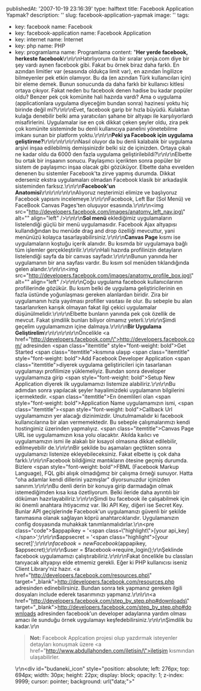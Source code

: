 publishedAt: '2007-10-19 23:16:39'
type: halftext
title: Facebook Application Yapmak?
description: ''
slug: facebook-application-yapmak
image: ''
tags:
  - key: facebook
    name: Facebook
  - key: facebook-application
    name: Facebook Application
  - key: internet
    name: İnternet
  - key: php
    name: PHP
  - key: programlama
    name: Programlama
content: "<strong>Her yerde facebook, herkeste facebook</strong>\r\n\r\nHatırlıyorum da bir sıralar yonja.com diye bir şey vardı aynen facebook gibi. Fakat bu örnek biraz daha farklı. En azından limitler var (esasında oldukça limit var), en azından İngilizce bilmeyenler pek etkin olamıyor. Bu da (en azından Türk kullanıcıları için) bir eleme demek. Bunun sonucunda da daha farklı bir kullanıcı kitlesi ortaya çıkıyor. Fakat neden bu facebook denen hadise bu kadar popüler oldu? Benzer pek çok komünite hali hazırda vardı? Ama o uygulama (applicationlara uygulama diyeceğim bundan sonra) hazinesi yoktu hiç birinde değil mi?\r\n\r\nEvet, facebook garip bir hızla büyüdü. Kulaktan kulağa denebilir belki ama yaratıcıları şahane bir altyapı ile karşılıyorlardı misafirlerini. Uygulamalar ise en çok dikkat çeken şeyler oldu, zira pek çok komünite sisteminde bu denli kullanıcıya panelini yönetebilme imkanı sunan bir platform yoktu.\r\n\r\n<strong>Peki ya Facebook için uygulama geliştirme?</strong>\r\n\r\n<strong></strong>\r\n\r\nNasıl oluyor da bu denli kalabalık bir uygulama arşivi inşaa edilebilmiş demişsinizdir belki siz de içinizden. Ortaya çıkalı ne kadar oldu da 6000 den fazla uygulama geliştirilebildi?\r\n\r\nElbette bu ortak bir inşaanın sonucu. Paylaşımcı içerikten sonra popüler bir sistem de paylaşımcı inşaa olacak gibi gözüküyor. Elbette daha evvelden denenen bu sistemler Facebook'ta zirve yapmış durumda. Dikkat ederseniz ekstra uygulamaları olmadan Facebook klasik bir arkadaşlık sisteminden farksız.\r\n\r\n<strong>Facebook'un Anatomisi</strong>\r\n\r\n<strong></strong>\r\n\r\nAlıyoruz neşterimizi elimize ve başlıyoruz Facebook yapısını incelemeye.\r\n\r\nFacebook, Left Bar (Sol Menü) ve FaceBook Canvas Pages'ten oluşuyor esasında.\r\n\r\n<img src=\"http://developers.facebook.com/images/anatomy_left_nav.jpg\" alt=\"\" align=\"left\" />\r\n\r\n<strong>Sol menü</strong> eklediğimiz uygulamaların listelendiği güçlü bir menü uygulamasıdır. Facebook Ajax altyapısı kullandığından bu menüde drag and drop özelliği mevcuttur, yani menünüzü kolayca tasarlayabilirsiniz.\r\n\r\n<strong>Canvas Page</strong> kısmı ise uygulamaların koştuğu içerik alanıdır. Bu kısımda bir uygulamaya bağlı tüm işlemler gerçekleştirilir.\r\n\r\nHali hazırda profilinizin detayların listelendiği sayfa da bir canvas sayfadır.\r\n\r\nBunun yanında her uygulamanın bir ana sayfası vardır. Bu kısım sol menüden tıklandığında gelen alandır.\r\n\r\n<img src=\"http://developers.facebook.com/images/anatomy_profile_box.jpg\" alt=\"\" align=\"left\" />\r\n\r\nÇoğu uygulama facebook kullanıcılarının profillerinde gözükür. Bu kısım belki de uygulama geliştiricilerinin en fazla üstünde yoğunlaşması gereken alanlardan biridir. Zira bir uygulamanın hızla yayılması profiller vasıtası ile olur. Bu sebeple bu alan tasarlanırken karışık olmayan fakat ilgi çekici uygulamalar düşünülmelidir.\r\n\r\nElbette bunların yanında pek çok özellik de mevcut. Fakat şimdilik bunları biliyor olmamız yeterli.\r\n\r\nŞimdi geçelim uygulamamızın içine dalmaya.\r\n\r\n<strong>Bir Uygulama Geliştirelim</strong>\r\n\r\n<strong></strong>\r\n\r\nÖncelikle  <a href=\"http://developers.facebook.com/\">http://developers.facebook.com/</a> adresinden <span class=\"itemtitle\" style=\"font-weight: bold\">Get Started </span><span class=\"itemtitle\">kısmına ulaşıp </span><span class=\"itemtitle\" style=\"font-weight: bold\">Add Facebook Developer Application </span><span class=\"itemtitle\">diyerek uygulama geliştiricileri için tasarlanan uygulamayı profilimize yüklemeliyiz. Bundan sonra developer uygulamamıza girip </span><span style=\"font-weight: bold\">Setup New Application </span>diyerek ilk uygulamamızı listemize alabiliriz.\r\n\r\nBu adımdan sonra yapılacak şeyler hayalimizdeki uygulamanın bilgilerini içermektedir. <span class=\"itemtitle\">En önemlileri olan <span style=\"font-weight: bold\">Application Name</span> uygulamamızın ismi, </span><span class=\"itemtitle\"><span style=\"font-weight: bold\">Callback Url</span> uygulamamızın yer alacağı dizinimizdir. Unutulmamalıdır ki facebook kullanıcılarına bir alan vermemektedir. Bu sebeple çalışmalarımızı kendi hostingimiz üzerinden yapmalıyız. </span><span class=\"itemtitle\">Canvas Page URL ise uygulamamızın kısa yolu olacaktır. Akılda kaılıcı ve uygulamamızın ismi ile alakalı bir kısayol olmasına dikkat edilebilir, edilmeyebilir de.</span>\r\n\r\nBir şekilde bu aşamaları geçtikten sonra uygulamanızı listenize ekleyebileceksiniz. Fakat elbette iş çok daha farklı.\r\n\r\nFacebook bildiğimiz mantıkların ötesine geçmiş durumda. Bizlere <span style=\"font-weight: bold\">FBML</span> (Facebook Markup Language), FQL gibi alışık olmadığımız bir çalışma örneği sunuyor. Hatta \"oha adamlar kendi dillerini yazmışlar\" diyorsunuzdur içinizden sanırım.\r\n\r\nBu denli derin bir konuya girip darmadağın olmak istemediğimden kısa kısa özetliyorum. Belki ileride daha ayrıntılı bir döküman hazırlayabiliriz.\r\n\r\nŞimdi bu facebook ile çalışabilmek için iki önemli anahtara ihtiyacımız var. İlki API Key, diğeri ise Secret Key. Bunlar API geçişlerinde Facebook'un uygulamanızı güvenli bir şekilde tanımasına olanak sağlayan köprü anahtarcıklarıdır. Uygulamanızın config dosyasında muhakkak tanımlanmalıdırlar.\r\n<pre class=\"code\">$appapikey = '<span class=\"highlight\">[your api_key]</span>';\r\n\r\n$appsecret = '<span class=\"highlight\">[your secret]</span>';\r\n\r\n$facebook = new Facebook($appapikey, $appsecret);\r\n\r\n$user = $facebook-&gt;require_login();</pre>\r\nŞeklinde facebook uygulamamızı çalıştırabiliriz.\r\n\r\nFakat öncelikle bu classları tanıyacak altyapıyı elde etmemiz gerekli. Eğer ki PHP kullanıcısı iseniz Client Library'niz hazır. <a href=\"http://developers.facebook.com/resources.php\" target=\"_blank\">http://developers.facebook.com/resources.php</a> adresinden edinebilirsiniz. Bundan sonra tek yapmanız gereken ilgili dosyaları include ederek tasarımınızı yapmanız.\r\n\r\n<a href=\"http://developers.facebook.com/step_by_step.php#downloads\" target=\"_blank\">http://developers.facebook.com/step_by_step.php#downloads</a> adresinden  facebook'un developer adaylarına yardım olması amacı ile sunduğu örnek uygulamayı keşfedebilirsiniz.\r\n\r\nŞimdilik bu kadar.\r\n<blockquote><strong>Not:</strong> Facebook Applcation projesi olup yazdırmak isteyenler detayları konuşmak üzere <a href=\"http://www.abdullahonden.com/iletisin/\">iletişim</a> kısmından ulaşabilirler.</blockquote>\r\n<div id=\"budaneki_icon\" style=\"position: absolute; left: 276px; top: 694px; width: 30px; height: 22px; display: block; opacity: 1; z-index: 9999; cursor: pointer; background: url(&quot;data;\"></div>"
